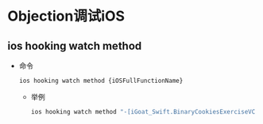 # Objection调试iOS

## ios hooking watch method

* 命令
  ```bash
  ios hooking watch method {iOSFullFunctionName}
  ```
  * 举例
    ```bash
    ios hooking watch method "-[iGoat_Swift.BinaryCookiesExerciseVC verifyItemPressed]" --dump-args --dump-backtrace --dump-return
    ```
